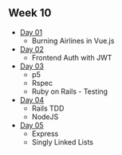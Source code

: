 ## Week 10

- [Day 01](wk10_day01.md)
  - Burning Airlines in Vue.js
- [Day 02](wk10_day02.md)
  - Frontend Auth with JWT
- [Day 03](wk10_day03.md)
  - p5
  - Rspec
  - Ruby on Rails - Testing
- [Day 04](wk10_day04.md)
  - Rails TDD
  - NodeJS
- [Day 05](wk10_day05.md)
  - Express
  - Singly Linked Lists
